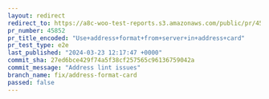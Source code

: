 ```yaml
---
layout: redirect
redirect_to: https://a8c-woo-test-reports.s3.amazonaws.com/public/pr/45852/e2e/index.html
pr_number: 45852
pr_title_encoded: "Use+address+format+from+server+in+address+card"
pr_test_type: e2e
last_published: "2024-03-23 12:17:47 +0000"
commit_sha: 27ed6bce429f74a5f38cf257565c96136759042a
commit_message: "Address lint issues"
branch_name: fix/address-format-card
passed: false
---
```

